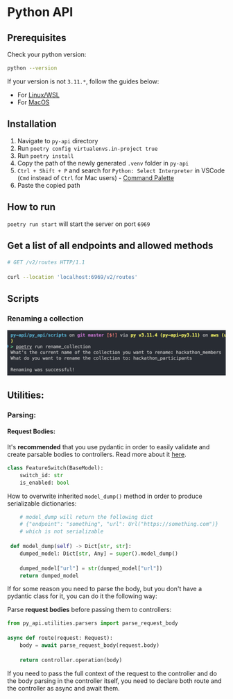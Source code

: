 # Python API

## Prerequisites

Check your python version:
```bash
python --version
```
If your version is not `3.11.*`, follow the guides below:
* For [Linux/WSL](https://www.itsupportwale.com/blog/how-to-upgrade-to-python-3-11-on-ubuntu-20-04-and-22-04-lts/)
* For [MacOS](https://apple.stackexchange.com/questions/201612/keeping-python-3-up-to-date-on-a-mac#:~:text=to%20update%20python%20run%20brew,also%20take%20care%20of%20R)

## Installation
1. Navigate to `py-api` directory
2. Run `poetry config virtualenvs.in-project true`
3. Run `poetry install`
4. Copy the path of the newly generated `.venv` folder in `py-api`
5. `Ctrl + Shift + P` and search for `Python: Select Interpreter` in VSCode (`Cmd` instead of `Ctrl` for Mac users) - [Command Palette](https://code.visualstudio.com/docs/getstarted/userinterface#_command-palette)
6. Paste the copied path

## How to run
`poetry run start` will start the server on port `6969`

## Get a list of all endpoints and allowed methods
```bash
# GET /v2/routes HTTP/1.1

curl --location 'localhost:6969/v2/routes'
```



## Scripts
### Renaming a collection
![rename collection script](./docs/images/rename_collection_script.png)

## Utilities:
### Parsing:

#### Request Bodies:

It's **recommended** that you use pydantic in order to easily validate and create parsable bodies to controllers. Read more about it [here](https://fastapi.tiangolo.com/tutorial/body-multiple-params/).

```python
class FeatureSwitch(BaseModel):
    switch_id: str
    is_enabled: bool
```

How to overwrite inherited `model_dump()` method in order to produce serializable dictionaries:

```python
    # model_dump will return the following dict
    # {"endpoint": "something", "url": Url("https://something.com")}
    # which is not serializable

 def model_dump(self) -> Dict[str, str]:
    dumped_model: Dict[str, Any] = super().model_dump()

    dumped_model["url"] = str(dumped_model["url"])
    return dumped_model

```

If for some reason you need to parse the body, but you don't have a pydantic class for it, you can do it the following way:

Parse **request bodies** before passing them to controllers:
```python
from py_api.utilities.parsers import parse_request_body

async def route(request: Request):
    body = await parse_request_body(request.body)

    return controller.operation(body)
```

If you need to pass the full context of the request to the controller and do the body parsing in the controller itself, you need to declare both route and the controller as async and await them.
